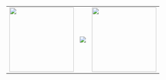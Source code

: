 <div align="center">
    <table>
        <tr>
            <td>
                <img src="https://i.gifer.com/XwI7.gif" width=170></a>
            </td>
            <td>
<img src="https://spotify-github-profile.kittinanx.com/api/view?uid=vittor.marx&cover_image=true&theme=novatorem&show_offline=false&background_color=121212&interchange=false&bar_color=58a6ff&bar_color_cover=false" />  
            </td>
            <td>
                <img src="https://i.gifer.com/XwI7.gif" width=170></a>
            </td>
    </table>
</div>


